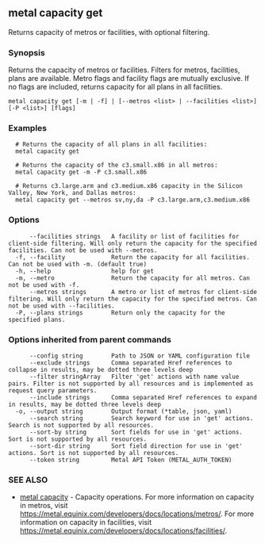 ## metal capacity get

Returns capacity of metros or facilities, with optional filtering.

### Synopsis

Returns the capacity of metros or facilities. Filters for metros, facilities, plans are available. Metro flags and facility flags are mutually exclusive. If no flags are included, returns capacity for all plans in all facilities.

```
metal capacity get [-m | -f] | [--metros <list> | --facilities <list>] [-P <list>] [flags]
```

### Examples

```
  # Returns the capacity of all plans in all facilities:
  metal capacity get 

  # Returns the capacity of the c3.small.x86 in all metros:
  metal capacity get -m -P c3.small.x86

  # Returns c3.large.arm and c3.medium.x86 capacity in the Silicon Valley, New York, and Dallas metros:
  metal capacity get --metros sv,ny,da -P c3.large.arm,c3.medium.x86
```

### Options

```
      --facilities strings   A facility or list of facilities for client-side filtering. Will only return the capacity for the specified facilities. Can not be used with --metros.
  -f, --facility             Return the capacity for all facilities. Can not be used with -m. (default true)
  -h, --help                 help for get
  -m, --metro                Return the capacity for all metros. Can not be used with -f.
      --metros strings       A metro or list of metros for client-side filtering. Will only return the capacity for the specified metros. Can not be used with --facilities.
  -P, --plans strings        Return only the capacity for the specified plans.
```

### Options inherited from parent commands

```
      --config string        Path to JSON or YAML configuration file
      --exclude strings      Comma separated Href references to collapse in results, may be dotted three levels deep
      --filter stringArray   Filter 'get' actions with name value pairs. Filter is not supported by all resources and is implemented as request query parameters.
      --include strings      Comma separated Href references to expand in results, may be dotted three levels deep
  -o, --output string        Output format (*table, json, yaml)
      --search string        Search keyword for use in 'get' actions. Search is not supported by all resources.
      --sort-by string       Sort fields for use in 'get' actions. Sort is not supported by all resources.
      --sort-dir string      Sort field direction for use in 'get' actions. Sort is not supported by all resources.
      --token string         Metal API Token (METAL_AUTH_TOKEN)
```

### SEE ALSO

* [metal capacity](metal_capacity.md)	 - Capacity operations. For more information on capacity in metros, visit https://metal.equinix.com/developers/docs/locations/metros/. For more information on capacity in facilities, visit https://metal.equinix.com/developers/docs/locations/facilities/.

